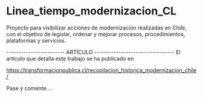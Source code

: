 # Linea_tiempo_modernizacion_CL
Proyecto para visibilizar acciones de modernización realizadas en Chile, con el objetivo de legislar, ordenar y mejorar procesos, procedimientos, plataformas y servicios.


------------------------ ARTÌCULO ---------------------------------
El artìculo que detalla este trabajo se ha publicado en

https://transformacionpublica.cl/recopilacion_historica_modernizacion_chile/ 

Pase y comente....
